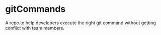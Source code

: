 # gitCommands
A repo to help developers execute the right git command without getting conflict with team members.
